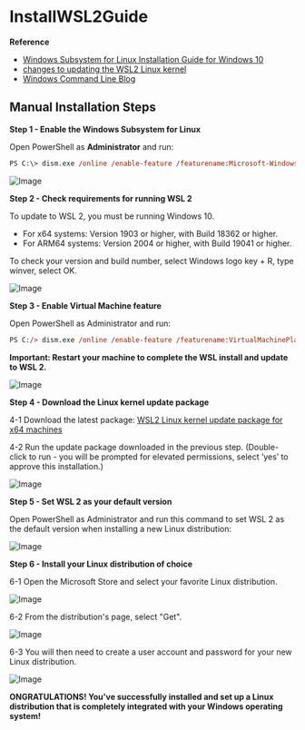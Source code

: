 # InstallWSL2Guide

**Reference**<br>
* [Windows Subsystem for Linux Installation Guide for Windows 10](https://docs.microsoft.com/en-us/windows/wsl/install-win10#manual-installation-steps)
* [changes to updating the WSL2 Linux kernel](https://devblogs.microsoft.com/commandline/wsl2-will-be-generally-available-in-windows-10-version-2004)
* [Windows Command Line Blog](https://aka.ms/cliblog)

## Manual Installation Steps

**Step 1 - Enable the Windows Subsystem for Linux**<br>

Open PowerShell as **Administrator** and run:<br>
```postscript
PS C:\> dism.exe /online /enable-feature /featurename:Microsoft-Windows-Subsystem-Linux /all /norestart
```

![Image](https://github.com/neolin-ms/InstallWSL2Guide/pics/blob/main/2021-08-26_163947.png)

**Step 2 - Check requirements for running WSL 2**<br>

To update to WSL 2, you must be running Windows 10.<br>

* For x64 systems: Version 1903 or higher, with Build 18362 or higher.
* For ARM64 systems: Version 2004 or higher, with Build 19041 or higher.

To check your version and build number, select Windows logo key + R, type winver, select OK.<br>

![Image](https://github.com/neolin-ms/InstallWSL2Guide/pics/blob/main/2021-08-26_163947.png)

**Step 3 - Enable Virtual Machine feature**<br>

Open PowerShell as Administrator and run:<br>
```postscript
PS C:/> dism.exe /online /enable-feature /featurename:VirtualMachinePlatform /all /norestart
```
**Important: Restart your machine to complete the WSL install and update to WSL 2.**

![Image](https://github.com/neolin-ms/InstallWSL2Guide/pics/blob/main/2021-08-26_163947.png)

**Step 4 - Download the Linux kernel update package**<br>

4-1 Download the latest package: [WSL2 Linux kernel update package for x64 machines](https://wslstorestorage.blob.core.windows.net/wslblob/wsl_update_x64.msi)

4-2 Run the update package downloaded in the previous step. (Double-click to run - you will be prompted for elevated permissions, select ‘yes’ to approve this installation.)

![Image](https://github.com/neolin-ms/InstallWSL2Guide/pics/blob/main/2021-08-26_163947.png)

**Step 5 - Set WSL 2 as your default version**<br>

Open PowerShell as Administrator and run this command to set WSL 2 as the default version when installing a new Linux distribution:<br>

![Image](https://github.com/neolin-ms/InstallWSL2Guide/pics/blob/main/2021-08-26_163947.png)

**Step 6 - Install your Linux distribution of choice**<br>

6-1 Open the Microsoft Store and select your favorite Linux distribution.

![Image](https://github.com/neolin-ms/InstallWSL2Guide/pics/blob/main/2021-08-26_163947.png)

6-2 From the distribution's page, select "Get".

![Image](https://github.com/neolin-ms/InstallWSL2Guide/pics/blob/main/2021-08-26_163947.png)

6-3 You will then need to create a user account and password for your new Linux distribution.

![Image](https://github.com/neolin-ms/InstallWSL2Guide/pics/blob/main/2021-08-26_163947.png)

**ONGRATULATIONS! You've successfully installed and set up a Linux distribution that is completely integrated with your Windows operating system!**


